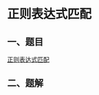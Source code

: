 # 正则表达式匹配


<extoc></extoc>

## 一、题目

[正则表达式匹配](https://leetcode-cn.com/problems/regular-expression-matching/)

## 二、题解

```go

```
